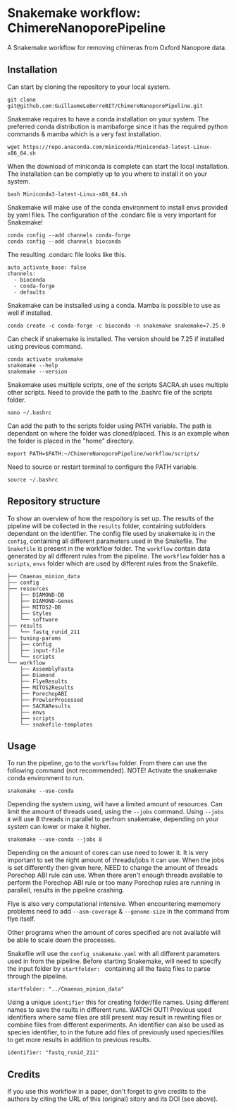 # Snakemake workflow: ChimereNanoporePipeline

A Snakemake workflow for removing chimeras from Oxford Nanopore data.

## Installation

Can start by cloning the repository to your local system. 
```
git clone git@github.com:GuillaumeLeBerreBIT/ChimereNanoporePipeline.git
```

Snakemake requires to have a conda installation on your system. The preferred conda distribution is mambaforge since it has the required python commands & mamba which is a very fast installation. 
```
wget https://repo.anaconda.com/miniconda/Miniconda3-latest-Linux-x86_64.sh
```
When the download of miniconda is complete can start the local installation. The installation can be completly up to you where to install it on your system. 
```
bash Miniconda3-latest-Linux-x86_64.sh
```
Snakemake will make use of the conda environment to install envs provided by yaml files. The configuration of the .condarc file is very important for Snakemake!
```
conda config --add channels conda-forge
conda config --add channels bioconda
```
The resulting .condarc file looks like this.
```
auto_activate_base: false
channels:
  - bioconda
  - conda-forge
  - defaults
```

Snakemake can be instsalled using a conda. Mamba is possible to use as well if installed. 
```
conda create -c conda-forge -c bioconda -n snakemake snakemake=7.25.0
```
Can check if snakemake is installed. The version should be 7.25 if installed using previous command. 
```
conda activate snakemake
snakemake --help
snakemake --version
```

Snakemake uses multiple scripts, one of the scripts SACRA.sh uses multiple other scripts. Need to provide the path to the .bashrc file of the scripts folder.
```
nano ~/.bashrc
```
Can add the path to the scripts folder using PATH variable. The path is dependant on where the folder was cloned/placed. This is an example when the folder is placed in the "home" directory.
```
export PATH=$PATH:~/ChimereNanoporePipeline/workflow/scripts/
```
Need to source or restart terminal to configure the PATH variable. 
```
source ~/.bashrc
```
## Repository structure

To show an overview of how the respoitory is set up. The results of the pipeline will be collected in the `results` folder, containing subfolders dependant on the identifier. The config file used by snakemake is in the `config`, containing all different parameters used in the Snakefile. The `Snakefile` is present in the workflow folder. The `workflow` contain data generated by all different rules from the pipeline. The `workflow` folder has a `scripts`, `envs` folder which are used by different rules from the Snakefile.  

```
├── Cmaenas_minion_data
├── config
├── resources
│   ├── DIAMOND-DB
│   ├── DIAMOND-Genes
│   ├── MITOS2-DB
│   ├── Styles
│   └── software
├── results
│   └── fastq_runid_211
├── tuning-params
│   ├── config
│   ├── input-file
│   └── scripts
└── workflow
    ├── AssemblyFasta
    ├── Diamond
    ├── FlyeResults
    ├── MITOS2Results
    ├── PorechopABI
    ├── ProwlerProcessed
    ├── SACRAResults
    ├── envs
    ├── scripts
    └── snakefile-templates
```


## Usage

To run the pipeline, go to the `workflow` folder. From there can use the following command (not recommended). NOTE! Activate the snakemake conda environment to run.
```
snakemake --use-conda 
```
Depending the system using, will have a limited amount of resources. Can limit the amount of threads used, using the `--jobs` command. Using `--jobs 8` will use 8 threads in parallel to perfrom snakemake, depending on your system can lower or make it higher. 
```
snakemake --use-conda --jobs 8
```
Depending on the amount of cores can use need to lower it. It is very important to set the right amount of threads/jobs it can use. When the jobs is set differently then given here, NEED to change the amount of threads Porechop ABI rule can use. When there aren't enough threads available to perform the Porechop ABI rule or too many Porechop rules are running in parallell, results in the pipeline crashing.

Flye is also very computational intensive. When encountering memomory problems need to add `--asm-coverage` & `--genome-size` in the command from flye itself. 

Other programs when the amount of cores specified are not available will be able to scale down the processes. 

Snakefile will use the `config_snakemake.yaml` with all different parameters used in from the pipeline. Before starting Snakemake, will need to specify the input folder by `startfolder: ` containing all the fastq files to parse through the pipeline. 
```
startfolder: "../Cmaenas_minion_data"
```

Using a unique `identifier` this for creating folder/file names. Using different names to save the rsults in different runs. WATCH OUT! Previous used identifiers where same files are still present may result in rewriting files or combine files from different experiments. An identifier can also be used as species identifier, to in the future add files of previously used species/files to get more results in addition to previous results. 
```
identifier: "fastq_runid_211"
```

## Credits

If you use this workflow in a paper, don't forget to give credits to the authors by citing the URL of this (original) <repo>sitory and its DOI (see above).


